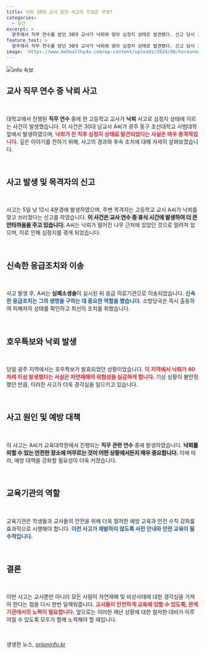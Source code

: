 ```yaml
---
title: 낙뢰 30대 교사 감전 사고의 진실은 무엇?
categories:
  - 보건
excerpt: >
  광주에서 직무 연수를 받던 30대 교사가 낙뢰에 맞아 심정지 상태로 발견됐다. 신고 당시 그는 나무 옆에 있었으며, 사고 후 심폐소생술로 병원으로 긴급 이송됐다. 과연 그의 생명에는 무사할까?
feature_text: >
  광주에서 직무 연수를 받던 30대 교사가 낙뢰에 맞아 심정지 상태로 발견됐다. 신고 당시 그는 나무 옆에 있었으며, 사고 후 심폐소생술로 병원으로 긴급 이송됐다. 과연 그의 생명에는 무사할까?
image: 'https://www.behealthy4u.com/wp-content/uploads/2024/06/koreanews.jpg'
---
```


<p><img src="https://www.behealthy4u.com/wp-content/uploads/2024/06/koreanews.jpg" alt="info 속보" /></p>

<h2 data-ke-size="size26">교사 직무 연수 중 낙뢰 사고</h2>

<p data-ke-size="size16">&nbsp;</p>

<p>대학교에서 진행된 <b>직무 연수</b> 중에 한 고등학교 교사가 <b>낙뢰</b> 사고로 심정지 상태에 이르는 사건이 발생했습니다. 이 사건은 30대 남교사 A씨가 광주 동구 조선대학교 사범대학 앞에서 발생하였으며, <b><span style="color: #ee2323;">낙뢰가 친 직후 심정지 상태로 발견되었다는 사실은 매우 충격적입니다.</span></b> 깊은 이야기를 전하기 위해, 사고의 경과와 후속 조치에 대해 자세히 살펴보겠습니다.</p>

<p data-ke-size="size16">&nbsp;</p>

<h2 data-ke-size="size26">사고 발생 및 목격자의 신고</h2>

<p data-ke-size="size16">&nbsp;</p>

<p>사고는 5일 낮 12시 4분경에 발생하였으며, 주변 목격자는 고등학교 교사 A씨가 낙뢰를 맞고 쓰러졌다는 신고를 하였습니다. <b><span style="background-color: #21538527;">이 사건은 교사 연수 중 휴식 시간에 발생하여 더 큰 안타까움을 주고 있습니다.</span></b> A씨는 낙뢰가 떨어진 나무 근처에 있었던 것으로 알려져 있으며, 이로 인해 심정지를 겪게 되었습니다. </p>

<p data-ke-size="size16">&nbsp;</p>

<h2 data-ke-size="size26">신속한 응급조치와 이송</h2>

<p data-ke-size="size16">&nbsp;</p>

<p>사고 발생 후, A씨는 <b>심폐소생술</b>이 실시된 뒤 응급 의료기관으로 이송되었습니다. <b><span style="color: #1a5490;">신속한 응급조치는 그의 생명을 구하는 데 중요한 역할을 했습니다.</span></b> 소방당국은 즉시 출동하여 피해자의 상태를 확인하고 최선의 조치를 취했습니다.</p>

<p data-ke-size="size16">&nbsp;</p>

<h2 data-ke-size="size26">호우특보와 낙뢰 발생</h2>

<p data-ke-size="size16">&nbsp;</p>

<p>당일 광주 지역에서는 호우특보가 발효되었던 상황이었습니다. <b><span style="color: #ee2323;">이 지역에서 낙뢰가 40차례 이상 발생했다는 사실은 자연재해의 위험성을 실감하게 합니다.</span></b> 기상 상황이 불안정했던 만큼, 이러한 사고가 더욱 경각심을 일으키고 있습니다.</p>

<p data-ke-size="size16">&nbsp;</p>

<h2 data-ke-size="size26">사고 원인 및 예방 대책</h2>

<p data-ke-size="size16">&nbsp;</p>

<p>이 사고는 A씨가 교육대학원에서 진행되는 <b>직무 관련 연수</b> 중에 발생하였습니다. <b><span style="background-color: #21538527;">낙뢰를 피할 수 있는 안전한 장소에 머무르는 것이 어떤 상황에서든지 매우 중요합니다.</span></b> 이에 따라, 예방 대책을 강화할 필요성이 더욱 커졌습니다. </p>

<p data-ke-size="size16">&nbsp;</p>

<h2 data-ke-size="size26">교육기관의 역할</h2>

<p data-ke-size="size16">&nbsp;</p>

<p>교육기관은 학생들과 교사들의 안전을 위해 더욱 철저한 예방 교육과 안전 수칙 강화를 효과적으로 시행해야 합니다. <b><span style="color: #1a5490;">이런 사고가 재발하지 않도록 사전 안내와 안전 교육이 필수적입니다.</span></b></p>

<p data-ke-size="size16">&nbsp;</p>

<h2 data-ke-size="size26">결론</h2>

<p data-ke-size="size16">&nbsp;</p>

<p>이번 사고는 교사뿐만 아니라 모든 사람이 자연재해 및 비상사태에 대한 경각심을 가져야 한다는 점을 다시 한번 일깨워줍니다. <b><span style="color: #ee2323;">교사들이 안전하게 교육에 임할 수 있도록, 관계 기관에서의 노력이 필요합니다.</span></b> 앞으로는 이러한 재난 상황에 대한 철저한 대비가 이루어질 수 있도록 모두가 함께 노력해야 할 때입니다. </p>

<p data-ke-size="size16">&nbsp;</p>
생생한 뉴스, <a href="https://onioninfo.kr" rel="dofollow">onioninfo.kr</a>


